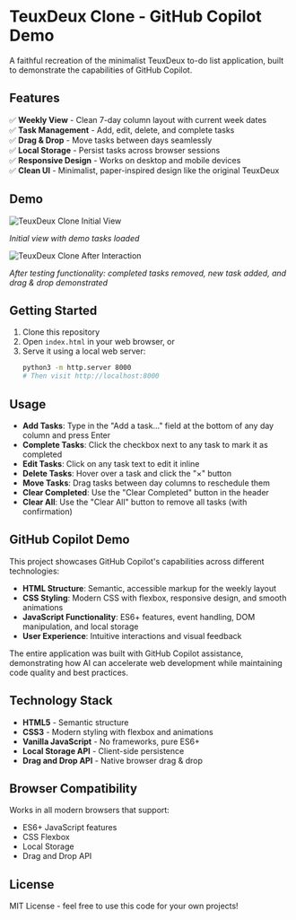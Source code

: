 # TeuxDeux Clone - GitHub Copilot Demo

A faithful recreation of the minimalist TeuxDeux to-do list application, built to demonstrate the capabilities of GitHub Copilot.

## Features

✅ **Weekly View** - Clean 7-day column layout with current week dates  
✅ **Task Management** - Add, edit, delete, and complete tasks  
✅ **Drag & Drop** - Move tasks between days seamlessly  
✅ **Local Storage** - Persist tasks across browser sessions  
✅ **Responsive Design** - Works on desktop and mobile devices  
✅ **Clean UI** - Minimalist, paper-inspired design like the original TeuxDeux  

## Demo

![TeuxDeux Clone Initial View](https://github.com/user-attachments/assets/82bff395-90d9-4952-9045-0bed90af7fb8)

*Initial view with demo tasks loaded*

![TeuxDeux Clone After Interaction](https://github.com/user-attachments/assets/4e32f2d1-4131-4286-a60c-5675aea0636b)

*After testing functionality: completed tasks removed, new task added, and drag & drop demonstrated*

## Getting Started

1. Clone this repository
2. Open `index.html` in your web browser, or
3. Serve it using a local web server:
   ```bash
   python3 -m http.server 8000
   # Then visit http://localhost:8000
   ```

## Usage

- **Add Tasks**: Type in the "Add a task..." field at the bottom of any day column and press Enter
- **Complete Tasks**: Click the checkbox next to any task to mark it as completed
- **Edit Tasks**: Click on any task text to edit it inline
- **Delete Tasks**: Hover over a task and click the "×" button
- **Move Tasks**: Drag tasks between day columns to reschedule them
- **Clear Completed**: Use the "Clear Completed" button in the header
- **Clear All**: Use the "Clear All" button to remove all tasks (with confirmation)

## GitHub Copilot Demo

This project showcases GitHub Copilot's capabilities across different technologies:

- **HTML Structure**: Semantic, accessible markup for the weekly layout
- **CSS Styling**: Modern CSS with flexbox, responsive design, and smooth animations
- **JavaScript Functionality**: ES6+ features, event handling, DOM manipulation, and local storage
- **User Experience**: Intuitive interactions and visual feedback

The entire application was built with GitHub Copilot assistance, demonstrating how AI can accelerate web development while maintaining code quality and best practices.

## Technology Stack

- **HTML5** - Semantic structure
- **CSS3** - Modern styling with flexbox and animations
- **Vanilla JavaScript** - No frameworks, pure ES6+
- **Local Storage API** - Client-side persistence
- **Drag and Drop API** - Native browser drag & drop

## Browser Compatibility

Works in all modern browsers that support:
- ES6+ JavaScript features
- CSS Flexbox
- Local Storage
- Drag and Drop API

## License

MIT License - feel free to use this code for your own projects!
